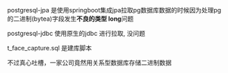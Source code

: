 postgresql-jpa 是使用springboot集成jpa拉取pg数据库数据的时候因为处理pg的二进制(bytea)字段发生**不良的类型 long**问题

postgresql-jdbc 使用原生的jdbc 进行拉取, 没问题

t_face_capture.sql 是建库脚本

不过真心吐槽，一家公司竟然用关系型数据库存储二进制数据